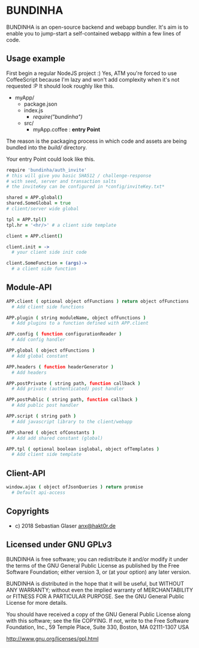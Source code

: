 # BUNDINHA

BUNDINHA is an open-source backend and webapp bundler.
It's aim is to enable you to jump-start a self-contained
webapp within a few lines of code.

## Usage example

First begin a regular NodeJS project :) Yes, ATM you're forced to use CoffeeScript because I'm lazy and won't add complexity when it's not requested :P It should look roughly like this.

  - myApp/
    - package.json
    - index.js
      - *require("bundinha")*
    - src/
       - myApp.coffee : **entry Point**

The reason is the packaging process in which code and assets
are being bundled into the *build/* directory.

Your entry Point could look like this.

```CoffeeScript
require 'bundinha/auth_invite'
# this will give you basic SHA512 / challenge-response
# with seed, server and transaction salts
# the inviteKey can be configured in *config/inviteKey.txt*

shared = APP.global()
shared.SomeGlobal = true
# client/server wide global

tpl = APP.tpl()
tpl.hr = '<hr/>' # a client side template

client = APP.client()

client.init = ->
  # your client side init code

client.SomeFunction = (args)->
  # a client side function
```
## Module-API
```CoffeeScript
APP.client ( optional object ofFunctions ) return object ofFunctions
  # Add client side functions

APP.plugin ( string moduleName, object ofFunctions )
  # Add plugins to a function defined with APP.client

APP.config ( function configurationReader )
  # Add config handler

APP.global ( object ofFunctions )
  # Add global constant

APP.headers ( function headerGenerator )
  # Add headers

APP.postPrivate ( string path, function callback )
  # Add private (authenticated) post handler

APP.postPublic ( string path, function callback )
  # Add public post handler

APP.script ( string path )
  # Add javascript library to the client/webapp

APP.shared ( object ofConstants )
  # Add add shared constant (global)

APP.tpl ( optional boolean isglobal, object ofTemplates )
  # Add client side template
```

## Client-API
```CoffeeScript
window.ajax ( object ofJsonQueries ) return promise
  # Default api-access
```

## Copyrights

  * c) 2018 Sebastian Glaser <anx@hakt0r.de>

## Licensed under GNU GPLv3

BUNDINHA is free software; you can redistribute it and/or modify
it under the terms of the GNU General Public License as published by
the Free Software Foundation; either version 3, or (at your option)
any later version.

BUNDINHA is distributed in the hope that it will be useful,
but WITHOUT ANY WARRANTY; without even the implied warranty of
MERCHANTABILITY or FITNESS FOR A PARTICULAR PURPOSE.  See the
GNU General Public License for more details.

You should have received a copy of the GNU General Public License
along with this software; see the file COPYING.  If not, write to
the Free Software Foundation, Inc., 59 Temple Place, Suite 330,
Boston, MA 02111-1307 USA

http://www.gnu.org/licenses/gpl.html
